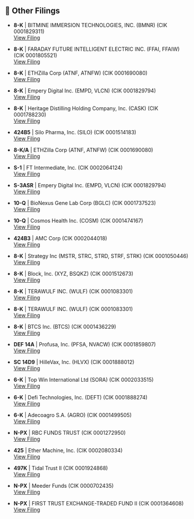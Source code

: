 ## 📁 Other Filings

- **8-K** | BITMINE IMMERSION TECHNOLOGIES, INC.  (BMNR)  (CIK 0001829311)  
  [View Filing](https://www.sec.gov/Archives/edgar/data/1829311/000149315225012109/0001493152-25-012109-index.htm)

- **8-K** | FARADAY FUTURE INTELLIGENT ELECTRIC INC.  (FFAI, FFAIW)  (CIK 0001805521)  
  [View Filing](https://www.sec.gov/Archives/edgar/data/1805521/000121390025077688/0001213900-25-077688-index.htm)

- **8-K** | ETHZilla Corp  (ATNF, ATNFW)  (CIK 0001690080)  
  [View Filing](https://www.sec.gov/Archives/edgar/data/1690080/000121390025077719/0001213900-25-077719-index.htm)

- **8-K** | Empery Digital Inc.  (EMPD, VLCN)  (CIK 0001829794)  
  [View Filing](https://www.sec.gov/Archives/edgar/data/1829794/000168316825006265/0001683168-25-006265-index.htm)

- **8-K** | Heritage Distilling Holding Company, Inc.  (CASK)  (CIK 0001788230)  
  [View Filing](https://www.sec.gov/Archives/edgar/data/1788230/000178823025000128/0001788230-25-000128-index.htm)

- **424B5** | Silo Pharma, Inc.  (SILO)  (CIK 0001514183)  
  [View Filing](https://www.sec.gov/Archives/edgar/data/1514183/000121390025077936/0001213900-25-077936-index.htm)

- **8-K/A** | ETHZilla Corp  (ATNF, ATNFW)  (CIK 0001690080)  
  [View Filing](https://www.sec.gov/Archives/edgar/data/1690080/000121390025077692/0001213900-25-077692-index.htm)

- **S-1** | FT Intermediate, Inc.  (CIK 0002064124)  
  [View Filing](https://www.sec.gov/Archives/edgar/data/2064124/000162828025040673/0001628280-25-040673-index.htm)

- **S-3ASR** | Empery Digital Inc.  (EMPD, VLCN)  (CIK 0001829794)  
  [View Filing](https://www.sec.gov/Archives/edgar/data/1829794/000168316825006260/0001683168-25-006260-index.htm)

- **10-Q** | BioNexus Gene Lab Corp  (BGLC)  (CIK 0001737523)  
  [View Filing](https://www.sec.gov/Archives/edgar/data/1737523/000147793225006023/0001477932-25-006023-index.htm)

- **10-Q** | Cosmos Health Inc.  (COSM)  (CIK 0001474167)  
  [View Filing](https://www.sec.gov/Archives/edgar/data/1474167/000147793225005997/0001477932-25-005997-index.htm)

- **424B3** | AMC Corp  (CIK 0002044018)  
  [View Filing](https://www.sec.gov/Archives/edgar/data/2044018/000164117225024570/0001641172-25-024570-index.htm)

- **8-K** | Strategy Inc  (MSTR, STRC, STRD, STRF, STRK)  (CIK 0001050446)  
  [View Filing](https://www.sec.gov/Archives/edgar/data/1050446/000095017025109566/0000950170-25-109566-index.htm)

- **8-K** | Block, Inc.  (XYZ, BSQKZ)  (CIK 0001512673)  
  [View Filing](https://www.sec.gov/Archives/edgar/data/1512673/000119312525182661/0001193125-25-182661-index.htm)

- **8-K** | TERAWULF INC.  (WULF)  (CIK 0001083301)  
  [View Filing](https://www.sec.gov/Archives/edgar/data/1083301/000110465925079463/0001104659-25-079463-index.htm)

- **8-K** | TERAWULF INC.  (WULF)  (CIK 0001083301)  
  [View Filing](https://www.sec.gov/Archives/edgar/data/1083301/000110465925079466/0001104659-25-079466-index.htm)

- **8-K** | BTCS Inc.  (BTCS)  (CIK 0001436229)  
  [View Filing](https://www.sec.gov/Archives/edgar/data/1436229/000149315225012108/0001493152-25-012108-index.htm)

- **DEF 14A** | Profusa, Inc.  (PFSA, NVACW)  (CIK 0001859807)  
  [View Filing](https://www.sec.gov/Archives/edgar/data/1859807/000121390025077850/0001213900-25-077850-index.htm)

- **SC 14D9** | HilleVax, Inc.  (HLVX)  (CIK 0001888012)  
  [View Filing](https://www.sec.gov/Archives/edgar/data/1888012/000119312525182307/0001193125-25-182307-index.htm)

- **6-K** | Top Win International Ltd  (SORA)  (CIK 0002033515)  
  [View Filing](https://www.sec.gov/Archives/edgar/data/2033515/000121390025077691/0001213900-25-077691-index.htm)

- **6-K** | Defi Technologies, Inc.  (DEFT)  (CIK 0001888274)  
  [View Filing](https://www.sec.gov/Archives/edgar/data/1888274/000127956925000901/0001279569-25-000901-index.htm)

- **6-K** | Adecoagro S.A.  (AGRO)  (CIK 0001499505)  
  [View Filing](https://www.sec.gov/Archives/edgar/data/1499505/000149950525000032/0001499505-25-000032-index.htm)

- **N-PX** | RBC FUNDS TRUST  (CIK 0001272950)  
  [View Filing](https://www.sec.gov/Archives/edgar/data/1272950/000143893425000885/0001438934-25-000885-index.htm)

- **425** | Ether Machine, Inc.  (CIK 0002080334)  
  [View Filing](https://www.sec.gov/Archives/edgar/data/2080334/000121390025077934/0001213900-25-077934-index.htm)

- **497K** | Tidal Trust II  (CIK 0001924868)  
  [View Filing](https://www.sec.gov/Archives/edgar/data/1924868/000199937125011562/0001999371-25-011562-index.htm)

- **N-PX** | Meeder Funds  (CIK 0000702435)  
  [View Filing](https://www.sec.gov/Archives/edgar/data/702435/000139834425016019/0001398344-25-016019-index.htm)

- **N-PX** | FIRST TRUST EXCHANGE-TRADED FUND II  (CIK 0001364608)  
  [View Filing](https://www.sec.gov/Archives/edgar/data/1364608/000144554625005552/0001445546-25-005552-index.htm)

